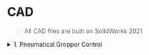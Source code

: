 # CAD
>All CAD files are built on SolidWorks 2021

<details>
  <summary> 1. Pneumatical Gropper Control </summary>
</details>

